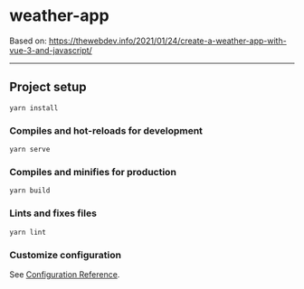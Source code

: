 # weather-app

Based on: https://thewebdev.info/2021/01/24/create-a-weather-app-with-vue-3-and-javascript/

---

## Project setup
```
yarn install
```

### Compiles and hot-reloads for development
```
yarn serve
```

### Compiles and minifies for production
```
yarn build
```

### Lints and fixes files
```
yarn lint
```

### Customize configuration
See [Configuration Reference](https://cli.vuejs.org/config/).
